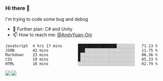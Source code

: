### Hi there 👋

I'm trying to code some bug and debug

- 🌱 Further plan: C# and Unity
- 📫 How to reach me: [@AndyYuan-Oni](https://github.com/AndyYuan-Oni)


<!--START_SECTION:waka-->
```text
JavaScript  4 hrs 17 mins       █████████████████░░░░░░░░   71.13 % 
JSON        42 mins             ███░░░░░░░░░░░░░░░░░░░░░░   11.75 % 
Markdown    23 mins             █░░░░░░░░░░░░░░░░░░░░░░░░   06.36 % 
CSS         19 mins             █░░░░░░░░░░░░░░░░░░░░░░░░   05.33 % 
HTML        10 mins             ░░░░░░░░░░░░░░░░░░░░░░░░░   02.79 %
```
<!--END_SECTION:waka-->

  <!--**AndyYuan-Oni/AndyYuan-Oni** is a ✨ _special_ ✨ repository because its `README.md` (this file) appears on your GitHub profile.-->
<!--[![Top Langs](https://github-readme-stats.vercel.app/api/top-langs/?username=AndyYUan-Oni&layout=compact)](https://github.com/AndyYUan-Oni/github-readme-stats)-->
<a href="https://github.com/AndyYUan-Oni/github-readme-stats">
  <img align="left" src="https://github-readme-stats.vercel.app/api?username=AndyYUan-Oni&hide=stars" />
</a>
<a href="https://github.com/AndyYUan-Oni/github-readme-stats">
  <img align="left" src="https://github-readme-stats.vercel.app/api/top-langs/?username=AndyYUan-Oni&layout=compact" />
</a>

